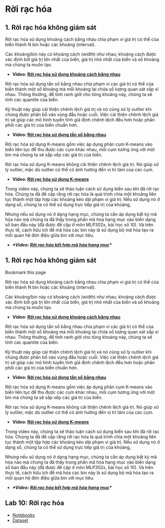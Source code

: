 # Rời rạc hóa

## 1. Rời rạc hóa không giám sát

Rời rạc hóa sử dụng khoảng cách bằng nhau chia phạm vi giá trị có thể của biến thành N bin hoặc các khoảng (interval). 

Các khoảng/bin này có khoảng cách (width) như nhau; khoảng cách được xác định bởi giá trị lớn nhất của biến, giá trị nhỏ nhất của biến và số khoảng mà chúng ta muốn tạo.

- **Video: [Rời rạc hóa sử dụng khoảng cách bằng nhau](https://funix.udemy.com/course/feature-engineering-for-machine-learning/learn/lecture/16165849#overview)**

Rời rạc hóa sử dụng tần số bằng nhau chia phạm vi các giá trị có thể của biến thành một số khoảng mà mỗi khoảng lại chứa số lượng quan sát xấp xỉ nhau. Thông thường, để tính ranh giới cho từng khoảng này, chúng ta sẽ tính các quantile của biến.

Kỹ thuật này giúp cải thiện chênh lệch giá trị và nó cũng xử lý outlier khi chúng được phân bổ vào vùng đầu hoặc cuối. Việc cải thiện chênh lệch giá trị sẽ giúp các mô hình tuyến tính giả định chênh lệch đều hơn hoặc phân phối các giá trị của biến chuẩn hơn.

- **Video: [Rời rạc hóa sử dụng tần số bằng nhau](https://funix.udemy.com/course/feature-engineering-for-machine-learning/learn/lecture/16165877#overview)**

Rời rạc hóa sử dụng K-means gồm việc áp dụng phân cụm K-means vào biến liên tục để thu được các cụm khác nhau, mỗi cụm tương ứng với một bin mà chúng ta sẽ sắp xếp các giá trị của biến. 

Rời rạc hóa sử dụng K-means không cải thiện chênh lệch giá trị. Nó giúp xử lý outlier, mặc dù outlier có thể có ảnh hưởng đến vị trí tâm của các cụm. 

- **Video: [Rời rạc hóa sử dụng K-means](https://funix.udemy.com/course/feature-engineering-for-machine-learning/learn/lecture/16165893#overview)**

Trong video này, chúng ta sẽ thảo luận cách sử dụng biến sau khi đã rời rạc hóa. Chúng ta đã đề cập rằng rời rạc hóa là quá trình chia một khoảng liên tục thành một tập hợp các khoảng kéo dài phạm vi giá trị. Nếu sử dụng nó ở dạng số, chúng ta có thể sử dụng trực tiếp giá trị của khoảng, 

Nhưng nếu sử dụng nó ở dạng hạng mục, chúng ta cần áp dụng bất kỳ mã hóa nào mà chúng ta đã thấy trong phần mã hóa hạng mục vào biến dạng số ban đầu này (đã được đề cập ở môn MLP302x, bài học số 10). Và trên thực tế, cách hữu ích để mã hóa các bin này là sử dụng bộ mã hóa tạo ra mối quan hệ đơn điệu giữa bin với mục tiêu.

- ***\*Video: [Rời rạc hóa kết hợp mã hóa hạng mục](https://funix.udemy.com/course/feature-engineering-for-machine-learning/learn/lecture/16165901#overview)\****

## 1. Rời rạc hóa không giám sát

 Bookmark this page

Rời rạc hóa sử dụng khoảng cách bằng nhau chia phạm vi giá trị có thể của biến thành N bin hoặc các khoảng (interval). 

Các khoảng/bin này có khoảng cách (width) như nhau; khoảng cách được xác định bởi giá trị lớn nhất của biến, giá trị nhỏ nhất của biến và số khoảng mà chúng ta muốn tạo.

- **Video: [Rời rạc hóa sử dụng khoảng cách bằng nhau](https://funix.udemy.com/course/feature-engineering-for-machine-learning/learn/lecture/16165849#overview)**

Rời rạc hóa sử dụng tần số bằng nhau chia phạm vi các giá trị có thể của biến thành một số khoảng mà mỗi khoảng lại chứa số lượng quan sát xấp xỉ nhau. Thông thường, để tính ranh giới cho từng khoảng này, chúng ta sẽ tính các quantile của biến.

Kỹ thuật này giúp cải thiện chênh lệch giá trị và nó cũng xử lý outlier khi chúng được phân bổ vào vùng đầu hoặc cuối. Việc cải thiện chênh lệch giá trị sẽ giúp các mô hình tuyến tính giả định chênh lệch đều hơn hoặc phân phối các giá trị của biến chuẩn hơn.

- **Video: [Rời rạc hóa sử dụng tần số bằng nhau](https://funix.udemy.com/course/feature-engineering-for-machine-learning/learn/lecture/16165877#overview)**

Rời rạc hóa sử dụng K-means gồm việc áp dụng phân cụm K-means vào biến liên tục để thu được các cụm khác nhau, mỗi cụm tương ứng với một bin mà chúng ta sẽ sắp xếp các giá trị của biến. 

Rời rạc hóa sử dụng K-means không cải thiện chênh lệch giá trị. Nó giúp xử lý outlier, mặc dù outlier có thể có ảnh hưởng đến vị trí tâm của các cụm. 

- **Video: [Rời rạc hóa sử dụng K-means](https://funix.udemy.com/course/feature-engineering-for-machine-learning/learn/lecture/16165893#overview)**

Trong video này, chúng ta sẽ thảo luận cách sử dụng biến sau khi đã rời rạc hóa. Chúng ta đã đề cập rằng rời rạc hóa là quá trình chia một khoảng liên tục thành một tập hợp các khoảng kéo dài phạm vi giá trị. Nếu sử dụng nó ở dạng số, chúng ta có thể sử dụng trực tiếp giá trị của khoảng, 

Nhưng nếu sử dụng nó ở dạng hạng mục, chúng ta cần áp dụng bất kỳ mã hóa nào mà chúng ta đã thấy trong phần mã hóa hạng mục vào biến dạng số ban đầu này (đã được đề cập ở môn MLP302x, bài học số 10). Và trên thực tế, cách hữu ích để mã hóa các bin này là sử dụng bộ mã hóa tạo ra mối quan hệ đơn điệu giữa bin với mục tiêu.

- ***\*Video: [Rời rạc hóa kết hợp mã hóa hạng mục](https://funix.udemy.com/course/feature-engineering-for-machine-learning/learn/lecture/16165901#overview)\****



## Lab 10: Rời rạc hóa

- [Notebooks](https://drive.google.com/drive/folders/1H1UdDXZbr0V0H15Hp7gXEw8GknLlbCTQ?usp=share_link)
- [Dataset](https://drive.google.com/file/d/12hYXYE2IrxIOlE1w74BuFVNmqk7gB57W/view?usp=share_link)